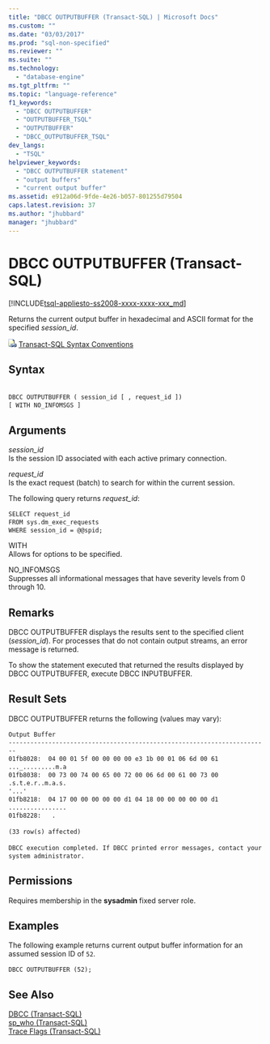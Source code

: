 ```yaml
---
title: "DBCC OUTPUTBUFFER (Transact-SQL) | Microsoft Docs"
ms.custom: ""
ms.date: "03/03/2017"
ms.prod: "sql-non-specified"
ms.reviewer: ""
ms.suite: ""
ms.technology: 
  - "database-engine"
ms.tgt_pltfrm: ""
ms.topic: "language-reference"
f1_keywords: 
  - "DBCC OUTPUTBUFFER"
  - "OUTPUTBUFFER_TSQL"
  - "OUTPUTBUFFER"
  - "DBCC_OUTPUTBUFFER_TSQL"
dev_langs: 
  - "TSQL"
helpviewer_keywords: 
  - "DBCC OUTPUTBUFFER statement"
  - "output buffers"
  - "current output buffer"
ms.assetid: e912a06d-9fde-4e26-b057-801255d79504
caps.latest.revision: 37
ms.author: "jhubbard"
manager: "jhubbard"
---
```

# DBCC OUTPUTBUFFER (Transact-SQL)
[!INCLUDE[tsql-appliesto-ss2008-xxxx-xxxx-xxx_md](../../database-engine/configure/windows/includes/tsql-appliesto-ss2008-xxxx-xxxx-xxx-md.md)]

  Returns the current output buffer in hexadecimal and ASCII format for the specified *session_id*.  
  
 ![Topic link icon](../../database-engine/configure/windows/media/topic-link.gif "Topic link icon") [Transact-SQL Syntax Conventions](../Topic/Transact-SQL%20Syntax%20Conventions%20\(Transact-SQL\).md)  
  
## Syntax  
  
```  
  
DBCC OUTPUTBUFFER ( session_id [ , request_id ])  
[ WITH NO_INFOMSGS ]  
```  
  
## Arguments  
 *session_id*  
 Is the session ID associated with each active primary connection.  
  
 *request_id*  
 Is the exact request (batch) to search for within the current session.  
  
 The following query returns *request_id*:  
  
```  
SELECT request_id   
FROM sys.dm_exec_requests   
WHERE session_id = @@spid;  
```  
  
 WITH  
 Allows for options to be specified.  
  
 NO_INFOMSGS  
 Suppresses all informational messages that have severity levels from 0 through 10.  
  
## Remarks  
 DBCC OUTPUTBUFFER displays the results sent to the specified client (*session_id*). For processes that do not contain output streams, an error message is returned.  
  
 To show the statement executed that returned the results displayed by DBCC OUTPUTBUFFER, execute DBCC INPUTBUFFER.  
  
## Result Sets  
 DBCC OUTPUTBUFFER returns the following (values may vary):  
  
```  
Output Buffer                                                              
------------------------------------------------------------------------   
01fb8028:  04 00 01 5f 00 00 00 00 e3 1b 00 01 06 6d 00 61  ..._.........m.a  
01fb8038:  00 73 00 74 00 65 00 72 00 06 6d 00 61 00 73 00  .s.t.e.r..m.a.s.  
'...'  
01fb8218:  04 17 00 00 00 00 00 d1 04 18 00 00 00 00 00 d1  ................  
01fb8228:   .  
  
(33 row(s) affected)  
  
DBCC execution completed. If DBCC printed error messages, contact your system administrator.  
```  
  
## Permissions  
 Requires membership in the **sysadmin** fixed server role.  
  
## Examples  
 The following example returns current output buffer information for an assumed session ID of `52`.  
  
```  
DBCC OUTPUTBUFFER (52);  
```  
  
## See Also  
 [DBCC &#40;Transact-SQL&#41;](../../t-sql/database-console-commands/dbcc-transact-sql.md)   
 [sp_who &#40;Transact-SQL&#41;](../../relational-databases/system-stored-procedures/sp-who-transact-sql.md)   
 [Trace Flags &#40;Transact-SQL&#41;](../Topic/Trace%20Flags%20\(Transact-SQL\).md)  
  
  
